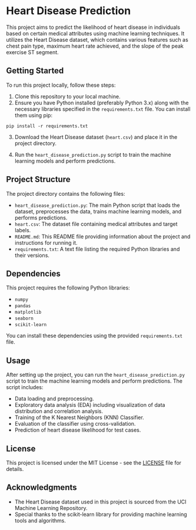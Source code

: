 

# Heart Disease Prediction

This project aims to predict the likelihood of heart disease in individuals based on certain medical attributes using machine learning techniques. It utilizes the Heart Disease dataset, which contains various features such as chest pain type, maximum heart rate achieved, and the slope of the peak exercise ST segment.

## Getting Started

To run this project locally, follow these steps:

1. Clone this repository to your local machine.
2. Ensure you have Python installed (preferably Python 3.x) along with the necessary libraries specified in the `requirements.txt` file. You can install them using pip:

```
pip install -r requirements.txt
```

3. Download the Heart Disease dataset (`heart.csv`) and place it in the project directory.

4. Run the `heart_disease_prediction.py` script to train the machine learning models and perform predictions.

## Project Structure

The project directory contains the following files:

- `heart_disease_prediction.py`: The main Python script that loads the dataset, preprocesses the data, trains machine learning models, and performs predictions.
- `heart.csv`: The dataset file containing medical attributes and target labels.
- `README.md`: This README file providing information about the project and instructions for running it.
- `requirements.txt`: A text file listing the required Python libraries and their versions.

## Dependencies

This project requires the following Python libraries:

- `numpy`
- `pandas`
- `matplotlib`
- `seaborn`
- `scikit-learn`

You can install these dependencies using the provided `requirements.txt` file.

## Usage

After setting up the project, you can run the `heart_disease_prediction.py` script to train the machine learning models and perform predictions. The script includes:

- Data loading and preprocessing.
- Exploratory data analysis (EDA) including visualization of data distribution and correlation analysis.
- Training of the K Nearest Neighbors (KNN) Classifier.
- Evaluation of the classifier using cross-validation.
- Prediction of heart disease likelihood for test cases.

## License

This project is licensed under the MIT License - see the [LICENSE](LICENSE) file for details.

## Acknowledgments

- The Heart Disease dataset used in this project is sourced from the UCI Machine Learning Repository.
- Special thanks to the scikit-learn library for providing machine learning tools and algorithms.


